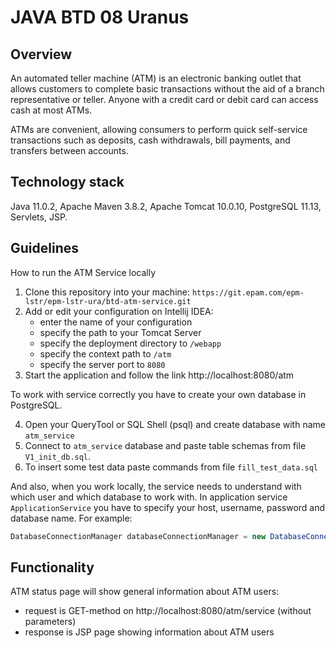 # JAVA BTD 08 Uranus 

## Overview
An automated teller machine (ATM) is an electronic banking outlet that allows customers to complete basic transactions without the aid of a branch representative or teller.
Anyone with a credit card or debit card can access cash at most ATMs.

ATMs are convenient, allowing consumers to perform quick self-service transactions such as deposits, cash withdrawals, bill payments, and transfers between accounts.

## Technology stack
Java 11.0.2, Apache Maven 3.8.2, Apache Tomcat 10.0.10, PostgreSQL 11.13, Servlets, JSP.

## Guidelines

How to run the ATM Service locally

1. Clone this repository into your machine: `https://git.epam.com/epm-lstr/epm-lstr-ura/btd-atm-service.git`
2. Add or edit your configuration on Intellij IDEA:
   - enter the name of your configuration
   - specify the path to your Tomcat Server
   - specify the deployment directory to `/webapp`
   - specify the context path to `/atm`
   - specify the server port to `8080`
3. Start the application and follow the link http://localhost:8080/atm

To work with service correctly you have to create your own database in PostgreSQL.

4. Open your QueryTool or SQL Shell (psql) and create database with name `atm_service`
5. Connect to `atm_service` database and paste table schemas from file `V1_init_db.sql`.
6. To insert some test data paste commands from file `fill_test_data.sql`
    
And also, when you work locally, the service needs to understand with which user and which database to work with.
In application service `ApplicationService` you have to specify your host, username, password and database name.
For example:
```java
DatabaseConnectionManager databaseConnectionManager = new DatabaseConnectionManager("localhost", "postgres", "admin", "atm_service");
```

## Functionality

ATM status page will show general information about ATM users:
   - request is GET-method on http://localhost:8080/atm/service (without parameters)
   - response is JSP page showing information about ATM users